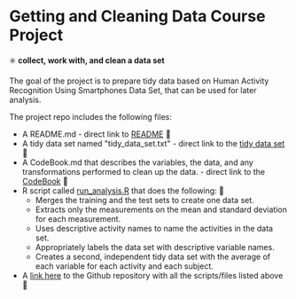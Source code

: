 # Getting and Cleaning Data Course Project
:eight_spoked_asterisk: **collect, work with, and clean a data set**

The goal of the project is to prepare tidy data based on Human Activity Recognition Using Smartphones Data Set, that can be used for later analysis. 

The project repo includes the following files: 

* A README.md - direct link to [README](https://github.com/DarkoJs/Getting-and-Cleaning-Data-Course-Project/blob/main/README.md) :checkered_flag:
* A tidy data set named "tidy_data_set.txt" - direct link to the [tidy data set](https://github.com/DarkoJs/Getting-and-Cleaning-Data-Course-Project/blob/main/tidy_data_set.txt) :checkered_flag:
* A CodeBook.md that describes the variables, the data, and any transformations performed to clean up the data. - direct link to the [CodeBook](https://github.com/DarkoJs/Getting-and-Cleaning-Data-Course-Project/blob/main/CodeBook.md) :checkered_flag:
* R script called [run_analysis.R](https://github.com/DarkoJs/Getting-and-Cleaning-Data-Course-Project/blob/main/run_analysis.R) that does the following: :checkered_flag:
    * Merges the training and the test sets to create one data set.
    * Extracts only the measurements on the mean and standard deviation for each measurement. 
    * Uses descriptive activity names to name the activities in the data set.
    * Appropriately labels the data set with descriptive variable names. 
    * Creates a second, independent tidy data set with the average of each variable for each activity and each subject.
* A [link here](https://github.com/DarkoJs/Getting-and-Cleaning-Data-Course-Project) to the Github repository with all the scripts/files listed above :checkered_flag:
